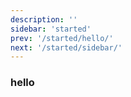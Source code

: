 ```yaml
---
description: ''
sidebar: 'started'
prev: '/started/hello/'
next: '/started/sidebar/'
---
```


### hello
